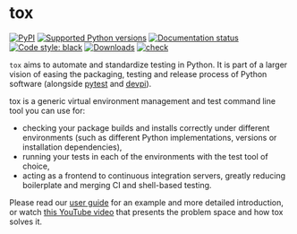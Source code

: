 # tox

[![PyPI](https://img.shields.io/pypi/v/tox)](https://pypi.org/project/tox/)
[![Supported Python
versions](https://img.shields.io/pypi/pyversions/tox.svg)](https://pypi.org/project/tox/)
[![Documentation
status](https://readthedocs.org/projects/tox/badge/?version=latest)](https://tox.readthedocs.io/en/latest/?badge=latest)
[![Code style:
black](https://img.shields.io/badge/code%20style-black-000000.svg)](https://github.com/psf/black)
[![Downloads](https://pepy.tech/badge/tox/month)](https://pepy.tech/project/tox/month)
[![check](https://github.com/tox-dev/tox/actions/workflows/check.yml/badge.svg)](https://github.com/tox-dev/tox/actions/workflows/check.yml)

`tox` aims to automate and standardize testing in Python. It is part of a larger vision of easing the packaging, testing
and release process of Python software (alongside [pytest](https://docs.pytest.org/en/latest/) and
[devpi](https://www.devpi.net)).

tox is a generic virtual environment management and test command line tool you can use for:

- checking your package builds and installs correctly under different environments (such as different Python
  implementations, versions or installation dependencies),
- running your tests in each of the environments with the test tool of choice,
- acting as a frontend to continuous integration servers, greatly reducing boilerplate and merging CI and shell-based
  testing.

Please read our [user guide](https://tox.wiki/en/latest/user_guide.html#basic-example) for an example and more detailed
introduction, or watch [this YouTube video](https://www.youtube.com/watch?v=SFqna5ilqig) that presents the problem space
and how tox solves it.
